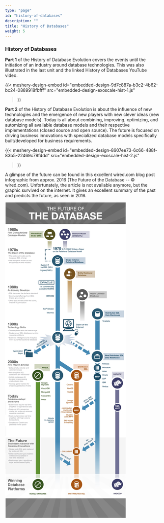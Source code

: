 ```yaml
---
type: "page"
id: "history-of-databases"
description: ""
title: "History of Databases"
weight: 5
---
```


### History of Databases

**Part 1** of the History of Database Evolution covers the events until the initiation of an industry around database technologies. This was also illustrated in the last unit and the linked History of Databases YouTube video. 

{{< meshery-design-embed
  id="embedded-design-9d7c887a-b3c2-4b62-bc24-0889918fbfff"
  src="embedded-design-exoscale-hist-1.js"
>}}

**Part 2** of the History of Database Evolution is about the influence of new technologies and the emergence of new players with new clever ideas (new database models). Today is all about combining, improving, optimizing, and automizing all available database models and their respective implementations (closed source and open source). The future is focused on driving business innovations with specialized database models specifically built/developed for business requirements.

{{< meshery-design-embed
  id="embedded-design-8607ee73-6c66-488f-83b5-22469c78f4dd"
  src="embedded-design-exoscale-hist-2.js"
>}}

A glimpse of the future can be found in this excellent wired.com blog post infographic from approx. 2016 (The Future of the Database -- © wired.com). Unfortunately, the article is not available anymore, but the graphic survived on the internet. It gives an excellent summary of the past and predicts the future, as seen in 2016.

![history-part-3](future-of-dbs.png) 